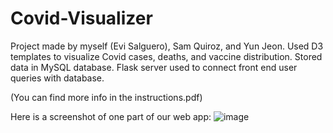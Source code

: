 # Covid-Visualizer
Project made by myself (Evi Salguero), Sam Quiroz, and Yun Jeon. 
Used D3 templates to visualize Covid cases, deaths, and vaccine distribution. 
Stored data in MySQL database.
Flask server used to connect front end user queries with database. 

(You can find more info in the instructions.pdf)

Here is a screenshot of one part of our web app:
![image](https://user-images.githubusercontent.com/37247423/119521560-42729580-bd49-11eb-9031-f558dca9a41f.png)
